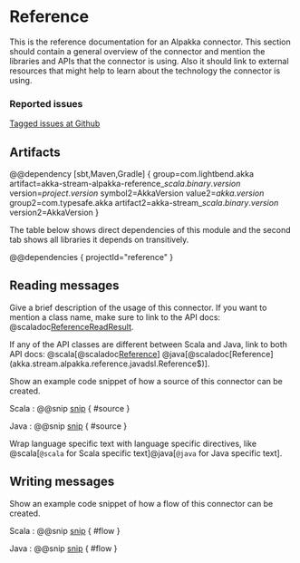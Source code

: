 # Reference

This is the reference documentation for an Alpakka connector. This section should contain
a general overview of the connector and mention the libraries and APIs that the connector
is using. Also it should link to external resources that might help to learn
about the technology the connector is using.

### Reported issues

[Tagged issues at Github](https://github.com/akka/alpakka/labels/p%3Areference)

## Artifacts

@@dependency [sbt,Maven,Gradle] {
  group=com.lightbend.akka
  artifact=akka-stream-alpakka-reference_$scala.binary.version$
  version=$project.version$
  symbol2=AkkaVersion
  value2=$akka.version$
  group2=com.typesafe.akka
  artifact2=akka-stream_$scala.binary.version$
  version2=AkkaVersion
}

The table below shows direct dependencies of this module and the second tab shows all libraries it depends on transitively.

@@dependencies { projectId="reference" }


## Reading messages

Give a brief description of the usage of this connector. If you want to mention a
class name, make sure to link to the API docs:
@scaladoc[ReferenceReadResult](akka.stream.alpakka.reference.ReferenceReadResult).

If any of the API classes are different between Scala and Java, link to both API docs:
@scala[@scaladoc[Reference](akka.stream.alpakka.reference.scaladsl.Reference$)]
@java[@scaladoc[Reference](akka.stream.alpakka.reference.javadsl.Reference$)].

Show an example code snippet of how a source of this connector can be created.

Scala
: @@snip [snip](/reference/src/test/scala/docs/scaladsl/ReferenceSpec.scala) { #source }

Java
: @@snip [snip](/reference/src/test/java/docs/javadsl/ReferenceTest.java) { #source }

Wrap language specific text with language specific directives,
like @scala[`@scala` for Scala specific text]@java[`@java` for Java specific text].

## Writing messages

Show an example code snippet of how a flow of this connector can be created.

Scala
: @@snip [snip](/reference/src/test/scala/docs/scaladsl/ReferenceSpec.scala) { #flow }

Java
: @@snip [snip](/reference/src/test/java/docs/javadsl/ReferenceTest.java) { #flow }

